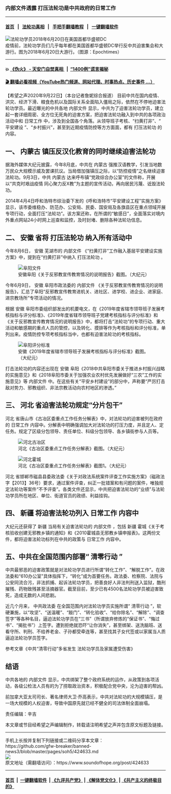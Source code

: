 ### 内部文件透露 打压法轮功是中共政府的日常工作
------------------------

#### [首页](https://github.com/gfw-breaker/banned-news3/blob/master/README.md) &nbsp;&nbsp;|&nbsp;&nbsp; [法轮功真相](https://github.com/begood0513/basic/blob/master/README.md)  &nbsp;&nbsp;|&nbsp;&nbsp; [手把手翻墙教程](https://github.com/gfw-breaker/guides/wiki)  &nbsp;&nbsp;|&nbsp;&nbsp; [一键翻墙软件](https://github.com/gfw-breaker/nogfw/blob/master/README.md)  



<div><img alt="法轮功学员2018年6月20日在美国首都华盛顿DC" src="https://img.soundofhope.org/2020-09/2018-6-20-mh-dc-grand-parade-08-1-600x400-1600807324442.jpg"/>
<br/><figcaption class="caption">
 疫情前，法轮功学员们几乎每年都在美国首都华盛顿DC举行反中共迫害集会和大游行。图为2018年6月20日大游行。（图源：Epochtimes）
</figcaption></div><hr/>

#### 💥 [《伪火》 - 天安门自焚真相 ](http://158.247.195.190:10000/videos/blog/weihuo.html)&nbsp; |&nbsp; [“1400例”谎言揭秘  ](http://158.247.195.190:10000/videos/blog/jiexi1400.html)

#### [ 🎬  翻墙必看视频（YouTube热门频道、网站代理、时事热点、历史事件 ...）](https://github.com/gfw-breaker/links/blob/master/banned.md)

<div><div class="Content__Wrapper sc-1bvya0-0 grZQxZ">
 <p class="meta-top">
  <span class="meta">
   【希望之声2020年9月22日】（本台记者詹妮综合报道）
  </span>
  目前中共在国内疫情、洪灾、经济下滑、粮食危机以及国际关系全面陷入僵局之际，依然在不停地迫害法轮功学员。最近曝光的中共各地
  <ok href="/term/9756">
   内部文件
  </ok>
  显示，中共为了迫害法轮功学员，建立起一套详细周密、全方位无死角的迫害方案，把迫害法轮功融入到中共的各项政治活动中和
  <ok href="/term/381772">
   日常工作
  </ok>
  中，涉及到全国各个角落。从领导班子考核、“扫黄打非”、“ 平安建设 ”、“乡村振兴”，甚至到近期疫情防控等方方面面，都有
  <ok href="/term/42063">
   打压法轮功
  </ok>
  的内容。
 </p>
 <h2>
  一、
  <ok href="/term/3105">
   内蒙古
  </ok>
  镇压反汉化教育的同时继续迫害法轮功
 </h2>
 <p>
  据海外媒体大纪元披露，今年8月底，中共在
  <ok href="/term/3105">
   内蒙古
  </ok>
  强推汉语教学，引发当地数万民众大规模示威及罢课抗议。当局借加强镇压之际，以“防控疫情”之名继续迫害法轮功。9月3日，中共
  <ok href="/term/3105">
   内蒙古
  </ok>
  达来呼布镇“党政综合办公室”的文件称，开展以“共克时艰战疫情 同心聚力反X教”为主题的宣传活动，再向居民污蔑、诋毁法轮功。
 </p>
 <p>
  2014年4月4日呼和浩特市综治委下发的《呼和浩特市“平安建设工程”实施方案》显示，该市委维稳办、防范办、公安局、民委、国安局及各旗县区在重点领域开展专项行动，全面打压“法轮功”。该方案还称，在所谓的“敏感日”，全面落实对境内外重点网站24小时网上巡查和监控，及时封堵、删除各种法轮功信息。
 </p>
 <h2>
  二、
  <ok href="/term/1274">
   安徽
  </ok>
  省将
  <ok href="/term/42063">
   打压法轮功
  </ok>
  纳入所有活动中
 </h2>
 <p>
  今年8月6日，
  <ok href="/term/1274">
   安徽
  </ok>
  芜湖市的
  <ok href="/term/9756">
   内部文件
  </ok>
  《“扫黄打非”工作融入基层平安建设实施方案》中，提到在“扫黄打非”中纳入
  <ok href="/term/42063">
   打压法轮功
  </ok>
  。
 </p>
 <figure class="OImage__StyledFigure-sc-1lfley0-0 hHSfVg">
  <img alt="阜阳文件" src="https://img.soundofhope.org/2020-09/photo_2020-09-22_16-21-52-1600806675039.jpg"/>
  <br/><figcaption>
   安徽阜阳《关于反邪教宣传教育情况的说明报告》截图。（大纪元）
  </figcaption>
 </figure>
 <p>
  今年6月9日，
  <ok href="/term/1274">
   安徽
  </ok>
  阜阳市政法委的
  <ok href="/term/9756">
   内部文件
  </ok>
  《关于反邪教宣传教育情况的说明报告》，汇总了阜阳“反邪教宣传教育进机关、进社区、进学校、进企业、进家庭、进宗教场所”专项活动的情况。
 </p>
 <p>
  根据
  <ok href="/term/1274">
   安徽
  </ok>
  阜阳市委组织部发出的机要电文，在《2019年度省辖市领导班子发展考核指标与评分标准》、《2019年度省辖市领导班子党建考核指标与评分标准》和《关于反邪教宣传教育情况的说明报告》中，都将打击“法轮功”的专项行动、重大活动和敏感期的重点人员的管控，以及转化、摸排等作为考核指标和评分标准，单列出来。疫情防控专项考核指标当中，也都有迫害法轮功的考核指标。
 </p>
 <figure class="OImage__StyledFigure-sc-1lfley0-0 hHSfVg">
  <img alt="阜阳评分标准" src="https://img.soundofhope.org/2020-09/photo_2020-09-22_16-20-46-1600806766095.jpg"/>
  <br/><figcaption>
   安徽《2019年度省辖市领导班子发展考核指标与评分标准》截图。（大纪元）
  </figcaption>
 </figure>
 <p>
  打击法轮功的内容还出现在
  <ok href="/term/1274">
   安徽
  </ok>
  阜阳《2018中共阜阳市委关于推进乡村振兴战略的实施意见》和《2018阜阳市委关于加强农业农村优先发展做好“三农”工作的实施意见》等
  <ok href="/term/9756">
   内部文件
  </ok>
  中。在这些有关“平安乡村建设”的部分中，声称要“严厉打击敌对势力、邪教组织、非法宗教活动向农村地区的渗透。”
 </p>
 <h2>
  三、
  <ok href="/term/13313">
   河北
  </ok>
  省迫害法轮功规定“分片包干”
 </h2>
 <p>
  <ok href="/term/13313">
   河北
  </ok>
  省唐山市《古冶区委重点工作任务分解表》中，对法轮功的迫害被列在政府的
  <ok href="/term/381772">
   日常工作
  </ok>
  内容中。分解表中明确强调加大对法轮功的打压力度，并且定人、定任务。规定了区级分包领导、责任单位、科级分包领导、各乡镇街参与人员等。
 </p>
 <figure class="OImage__StyledFigure-sc-1lfley0-0 hHSfVg">
  <img alt="河北古冶区" src="https://img.soundofhope.org/2020-09/photo_2020-09-22_16-22-10-1600806981863.jpg"/>
  <br/><figcaption>
   河北《古冶区委重点工作任务分解表》截图。（大纪元）
  </figcaption>
 </figure>
 <figure class="OImage__StyledFigure-sc-1lfley0-0 hHSfVg">
  <img alt="河北霍城" src="https://img.soundofhope.org/2020-09/photo_2020-09-22_16-22-16-1600807089416.jpg"/>
  <br/><figcaption>
   河北《古冶区委重点工作任务分解表》截图1。（大纪元）
  </figcaption>
 </figure>
 <p>
  <ok href="/term/13313">
   河北
  </ok>
  省邯郸市磁县县委政法委《关于对政法系统案件评查工作实施方案》（磁政法字【2013】36号）要求，通过案件评查，纠正一批错案和有问题的案件，唯独规定法轮功等案件“不予评查”。各类文件还显示，中共把迫害法轮功的“业绩”与法轮功学员所在地区、单位、街道官员的政绩、利益挂钩。
 </p>
 <h2>
  四、
  <ok href="/term/1309">
   新疆
  </ok>
  将迫害法轮功列入
  <ok href="/term/381772">
   日常工作
  </ok>
  内容中
 </h2>
 <p>
  大纪元还获得了
  <ok href="/term/1309">
   新疆
  </ok>
  当局有关迫害法轮功的
  <ok href="/term/9756">
   内部文件
  </ok>
  ，包括
  <ok href="/term/1309">
   新疆
  </ok>
  霍城《关于考核验收创建无邪教乡镇的通知》和《2010霍城县无邪教乡镇申报表》。这两份文件，都将迫害法轮功标列在中共的政策与
  <ok href="/term/381772">
   日常工作
  </ok>
  内容中。
 </p>
 <h2>
  五、中共在全国范围内部署“
  <ok href="/term/353023">
   清零行动
  </ok>
  ”
 </h2>
 <p>
  中共最邪恶的迫害政策就是对法轮功学员进行所谓“转化工作”、“解脱工作”。在政法委和“610办公室”具体指挥下，“转化”成为首要任务。政法委、检察院、法院与公安同流合污，非法抓捕、起诉法轮功学员，把善良好人非法判刑送入监狱，酷刑摧残、药物致残甚至活摘器官。截至目前，至少已有4500名法轮功学员被迫害致死，造成无数的人间悲剧。
 </p>
 <div class="AD_Embed__Wrap-sc-1xslmin-0 igMuqX module desktop">
  <div>
  </div>
 </div>
 <p>
  近几个月来，
  <ok href="/term/19702">
   中共政法委
  </ok>
  在全国范围内对法轮功学员实施所谓“
  <ok href="/term/353023">
   清零行动
  </ok>
  ”，软硬兼施，以“攻坚”、“送温暖”、“敲门”、“转化验收”、“给你除名”、“解除”、“调查签字”等各种名目，逼迫法轮功学员在“三书”（所谓放弃修炼的“保证书”、“悔过书”、“揭批书”）上签字。遭到拒绝就恐吓“让你消失”，甚至绑架、送洗脑班、送看守所、判刑、不给养老金、子孙都受牵连等，甚至找其子女代签或以家属当人质逼迫法轮功学员签字。
 </p>
 <p>
  <ok href="https://www.soundofhope.org/post/415063 ">
   参考文章《中共“清零行动”多省发生 法轮功学员及家属遭受伤害》
  </ok>
 </p>
 <h2>
  结语
 </h2>
 <p>
  中共各地的
  <ok href="/term/9756">
   内部文件
  </ok>
  显示，中共绑架了整个政府系统的运作，从政策到各项活动，各级公检法人员有的为了捞取政治资本，积极配合党中央，沦为迫害的帮凶。
 </p>
 <p>
  前加拿大亚太司司长、著名律师大卫‧乔高表示，中共对法轮功的大规模镇压，是一场大规模的人权迫害，导致中国原先就已经不健全的司法体制全面崩塌。
 </p>
 <p class="meta-btm">
  责任编辑：辛吉
 </p>
 <p class="meta-btm">
  本文章或节目经希望之声编辑制作，转载请注明希望之声并包含原文标题及链接。
 </p>
</div>
</div>
<hr/>
手机上长按并复制下列链接或二维码分享本文章：<br/>
https://github.com/gfw-breaker/banned-news3/blob/master/pages/soh5/424633.md <br/>
<a href='https://github.com/gfw-breaker/banned-news3/blob/master/pages/soh5/424633.md'><img src='https://github.com/gfw-breaker/banned-news3/blob/master/pages/soh5/424633.md.png'/></a> <br/>
原文地址（需翻墙访问）：https://www.soundofhope.org/post/424633


------------------------
#### [首页](https://github.com/gfw-breaker/banned-news3/blob/master/README.md) &nbsp;|&nbsp; [一键翻墙软件](https://github.com/gfw-breaker/nogfw/blob/master/README.md) &nbsp;| [《九评共产党》](https://github.com/gfw-breaker/9ping.md/blob/master/README.md#九评之一评共产党是什么) | [《解体党文化》](https://github.com/gfw-breaker/jtdwh.md/blob/master/README.md) | [《共产主义的终极目的》](https://github.com/gfw-breaker/gczydzjmd.md/blob/master/README.md)


<img src='http://gfw-breaker.win/banned-news3/pages/soh5/424633.md' width='0px' height='0px'/>